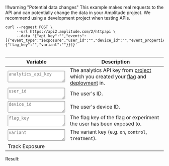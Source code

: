 <!-- markdown-link-check-disable -->
!!!warning "Potential data changes"
    This example makes real requests to the API and can potentially change the data in your Amplitude project. We recommend using a development project when testing APIs.

<pre>
<code>curl --request POST \
     --url https://api2.amplitude.com/2/httpapi \
     --data '{"api_key":"<span id="curl_api_key"></span>","events":[{"event_type":"$exposure","user_id":"<span id="curl_user_id"></span>","device_id":"<span id="curl_device_id"></span>","event_properties":{"flag_key":"<span id="curl_flag_key"></span>","variant":"<span id="curl_variant"></span>"}}]}'
</code>
</pre>

| <div class='big-column'>Variable</div> | Description |
| --- | --- |
|  <textarea class="at-field" spellcheck="false" placeholder="analytics_api_key" id="api_key"></textarea> | The analytics API key from [project](./data-model.md#projects) which you created your [flag](./data-model.md#flags-and-experiments) and [deployment](./data-model.md#deployments) in. |
| <textarea class="at-field" spellcheck="false" placeholder="user_id" id="user_id"></textarea> | The user's ID. |
| <textarea class="at-field" spellcheck="false" placeholder="device_id" id="device_id"></textarea> | The user's device ID. |
| <textarea class="at-field" spellcheck="false" placeholder="flag_key" id="flag_key"></textarea> | The flag key of the flag or experiment the user has been exposed to. |
| <textarea class="at-field" spellcheck="false" placeholder="variant" id="variant"></textarea> | The variant key (e.g. `on`, `control`, `treatment`). |
| <a class="md-button" id="at-action-button">Track Exposure</a> | |

Result: <span id="failure_tip"></span>
<pre>
<code id="result">
</code>
</pre>

<script src="/javascripts/api-table.js">
</script>

<script>
document.getElementById('api_key').value =
     localStorage.getItem('api_key') || '';

setupApiTable({
     'api_key': false,
     'user_id': false,
     'device_id': false,
     'flag_key': false,
     'variant': false
}, async function(fields) {
     const apiKey = fields['api_key'];
     const userId = fields['user_id'];
     const deviceId = fields['device_id'];
     const flagKey = fields['flag_key'];
     const variant = fields['variant'];

     localStorage.setItem('api_key', apiKey);

     const response = await fetch('https://api2.amplitude.com/2/httpapi', {
          method: 'POST',
          headers: {
               'Content-Type':'application/json',
               'Accept':'*/*'
          },
          body: JSON.stringify({
               "api_key": apiKey,
               "events":[{
                    "event_type":"$exposure",
                    "user_id": userId,
                    "device_id": deviceId,
                    "event_properties":{
                         "flag_key": flagKey,
                         "variant": variant
                    }
               }]
          })
     });
     if (response.status != 200) {
          const body = await response.text();
          throw Error(response.status + ': ' + body);
     }
     const result = await response.json();
     return JSON.stringify(result, null, 2);
});
</script>